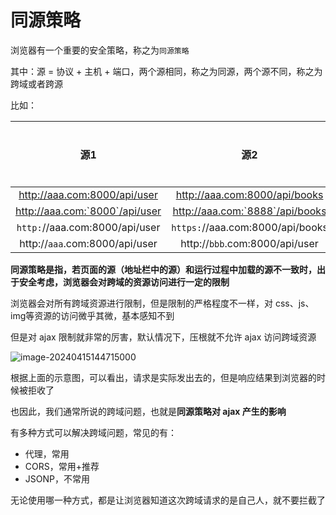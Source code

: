 # 同源策略

浏览器有一个重要的安全策略，称之为`同源策略`

其中：源 = 协议 + 主机 + 端口，两个源相同，称之为同源，两个源不同，称之为跨域或者跨源

比如：

|              源1               |               源2                | 是否同源 |
| :----------------------------: | :------------------------------: | :------: |
|  http://aaa.com:8000/api/user  |  http://aaa.com:8000/api/books   |    ✅     |
| http://aaa.com:`8000`/api/user | http://aaa.com:`8888`/api/books  |   `❌`    |
| `http:`//aaa.com:8000/api/user | `https:`//aaa.com:8000/api/books |    ❌     |
| http://`aaa`.com:8000/api/user |  http://`bbb`.com:8000/api/user  |   `❌`    |

**同源策略是指，若页面的源（地址栏中的源）和运行过程中加载的源不一致时，出于安全考虑，浏览器会对跨域的资源访问进行一定的限制**

浏览器会对所有跨域资源进行限制，但是限制的严格程度不一样，对 css、js、img等资源的访问微乎其微，基本感知不到

但是对 ajax 限制就非常的厉害，默认情况下，压根就不允许 ajax 访问跨域资源

![image-20240415144715000](C:\Users\Lenovo\AppData\Roaming\Typora\typora-user-images\image-20240415144715000.png)

根据上面的示意图，可以看出，请求是实际发出去的，但是响应结果到浏览器的时候被拒收了

也因此，我们通常所说的跨域问题，也就是**同源策略对 ajax 产生的影响**

有多种方式可以解决跨域问题，常见的有：

- 代理，常用
- CORS，常用+推荐
- JSONP，不常用

无论使用哪一种方式，都是让浏览器知道这次跨域请求的是自己人，就不要拦截了